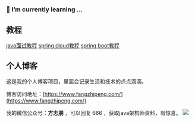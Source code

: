 ### 🌱 I’m currently learning ...

<!--
**forezp/forezp** is a ✨ _special_ ✨ repository because its `README.md` (this file) appears on your GitHub profile.

Here are some ideas to get you started:

- 🔭 I’m currently working on ...
- 🌱 I’m currently learning ...
- 👯 I’m looking to collaborate on ...
- 🤔 I’m looking for help with ...
- 💬 Ask me about ...
- 📫 How to reach me: ...
- 😄 Pronouns: ...
- ⚡ Fun fact: ...
-->

## 教程

[java面试教程](https://www.fangzhipeng.com/javainterview.html)
[spring cloud教程](https://www.fangzhipeng.com/spring-cloud.html)
[spring boot教程](https://www.fangzhipeng.com/spring-boot.html)

## 个人博客

这是我的个人博客项目，里面会记录生活和技术的点点滴滴。

博客访问地址：[https://www.fangzhipeng.com/](https://www.fangzhipeng.com/)

我的微信公众号：**方志朋** ，可以回复 666 ，获取java架构师资料，有惊喜。
![](https://static.javajike.com/img/common/wx-fzp3.png)


